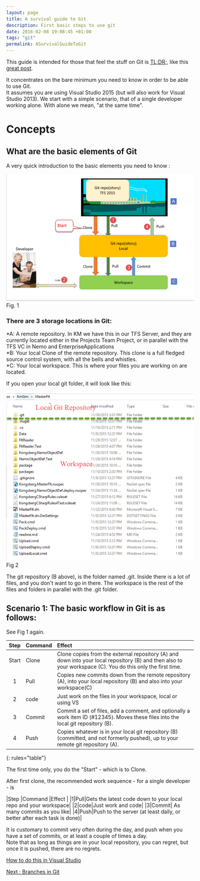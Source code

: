 ```yaml
---
layout: page
title: A survival guide to Git
description: First basic steps to use git
date: 2016-02-08 19:08:45 +01:00
tags: "git"
permalink: ASurvivalGuideToGit
---
```


This guide is intended for those that feel the stuff on Git is [TL;DR](https://en.wikipedia.org/wiki/Wikipedia:Too_long;_didn%27t_read);, like this [great post](http://think-like-a-git.net/).    

It concentrates on the bare minimum you need to know in order to be able to use Git.  
It assumes you are using Visual Studio 2015 (but will also work for Visual Studio 2013). 
We start with a simple scenario, that of a single developer working alone.  With alone we mean, "at the same time".  

# Concepts   

## What are the basic elements of Git
   
A very quick introduction to the basic elements you need to know :    

![ASurvivalGuideToGit1](ASurvivalGuideToGit_images/ASurvivalGuideToGit1.png)
Fig. 1   

### There are 3 storage locations in Git:   

*A:  A remote repository.  In KM we have this in our TFS Server, and they are currently located either in the Projects Team Project, or in parallel with the TFS VC in Nemo and EnterpriseApplications     
*B:  Your local Clone of the remote repository.  This clone is a full fledged source control system, with all the bells and whistles.    
*C: Your local workspace.  This is where your files you are working on are located.    

If you open your local git folder, it will look like this:   

![ASurvivalGuideToGit2](ASurvivalGuideToGit_images/ASurvivalGuideToGit2.png)
Fig 2   

The git repository (B above), is the folder named .git.  Inside there is a lot of files, and you don't want to go in there.
The workspace is the rest of the files and folders in parallel with the .git folder.

## Scenario 1:  The basic workflow in Git is as follows:
See Fig 1 again.  


| Step   | Command   | Effect    |   
|:------:|:----------|:----------|
| Start  | Clone     | Clone copies from the external repository (A) and down into your local repository (B) and then also to your workspace (C). You do this only the first time.|
| 1      | Pull      | Copies new commits down from the remote repository (A), into your local repository (B) and also into your workspace(C)|
| 2      |  code     | Just work on the files in your workspace, local or using VS|
| 3      | Commit    |	Commit a set of files, add a comment, and optionally a work item ID (#12345). Moves these files into the local git repository (B).|
| 4      | Push      | Copies whatever is in your local git repository (B) (committed, and not formerly pushed), up to your remote git repository (A).|
{: rules="table"}

The first time only, you do the "Start" - which is to Clone. 

After first clone, the recommended work sequence - for a single developer - is

|Step   |Command   |Effect   |
|1|Pull|Gets the latest code down to your local repo and your workspace|
|2|code|Just work and code|
|3|Commit|	As many commits as you like|
|4|Push|Push to the server (at least daily, or better after each task is done)|

It is customary to commit very often during the day, and push when you have a set of commits, or at least a couple of times a day.  
Note that as long as things are in your local repository, you can regret, but once it is pushed, there are no regrets.

[How to do this in Visual Studio](GitScenario1InVS)




[Next : Branches in  Git](BranchesInGit)